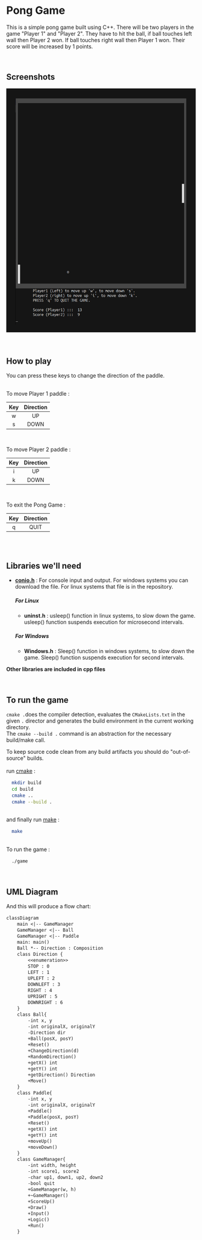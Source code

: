 
# Pong Game

This is a simple pong game built using C++. There will be two players in the game "Player 1" and "Player 2". They have to hit the ball, if ball touches left wall then Player 2 won. If ball touches right wall then Player 1 won. Their score will be increased by 1 points.

<br/>

## Screenshots
<div align="center">

![App Screenshot](https://raw.githubusercontent.com/Jordian0/Pong-Game/main/screenshots/Screenshot%20from%202022-07-24%2016-36-24.png)
 
</div>


<br/>

## How to play
You can press these keys to change the direction of the paddle.

\
To move Player 1 paddle :

| Key   | Direction   |
|:-----:|:-----------:|
| w     | UP          |
| s     | DOWN        |

<br/>

To move Player 2 paddle :

| Key    | Direction    |
|:------:|:------------:|
| i      | UP           |
| k      | DOWN         |

<br/>

To exit the Pong Game :

| Key    | Direction    |
|:------:|:------------:|
| q      | QUIT         |

<br/>


<br/>

## Libraries we'll need

- [**conio.h**](https://en.wikipedia.org/wiki/Conio.h) : For console input and output. For windows systems you can download the file. For linux systems that file is in the repository.
   ##### For Linux
   - **uninst.h** : usleep() function in linux systems, to slow down the game. usleep() function suspends execution for microsecond intervals.
  ##### For Windows
   - **Windows.h** : Sleep() function in windows systems, to slow down the game. Sleep() function suspends execution for second intervals.

**Other libraries are included in cpp files**

<br/>

## To run the game

` cmake . `does the compiler detection, evaluates the ` CMakeLists.txt ` in the given ` . ` director and generates the build environment in the current working directory.<br/>The ` cmake --build . ` command is an abstraction for the necessary build/make call.



To keep source code clean from any build artifacts you should do "out-of-source" builds.\
\
run [cmake](https://en.wikipedia.org/wiki/CMake) :
```bash
  mkdir build
  cd build
  cmake ..
  cmake --build .
```
\
and finally run [make](https://en.wikipedia.org/wiki/Make_%28software%29) :
```bash
  make
```
\
To run the game :
```bash
  ./game
```

<br/>

## UML Diagram

And this will produce a flow chart:


<div>

```mermaid
classDiagram
    main <|-- GameManager
    GameManager <|-- Ball
    GameManager <|-- Paddle 
    main: main()
    Ball *-- Direction : Composition
    class Direction {
        <<enumeration>>
        STOP : 0
        LEFT : 1
        UPLEFT : 2
        DOWNLEFT : 3
        RIGHT : 4
        UPRIGHT : 5
        DOWNRIGHT : 6
    }
    class Ball{
        -int x, y
        -int originalX, originalY
        -Direction dir
        +Ball(posX, posY)
        +Reset()
        +ChangeDirection(d)
        +RandomDirection()
        +getX() int
        +getY() int
        +getDirection() Direction
        +Move() 
    }
    class Paddle{
        -int x, y
        -int originalX, originalY
        +Paddle()
        +Paddle(posX, posY)
        +Reset()
        +getX() int
        +getY() int
        +moveUp()
        +moveDown()
    }
    class GameManager{
        -int width, height
        -int score1, score2
        -char up1, down1, up2, down2
        -bool quit
        +GameManager(w, h)
        +~GameManager()
        +ScoreUp()
        +Draw()
        +Input()
        +Logic()
        +Run()
    }
```
</div>


<br/>

